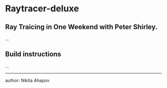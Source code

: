 # Raytracer-deluxe

## Ray Traicing in One Weekend with Peter Shirley.

...

## Build instructions
...

---
author: Nikita Ahapov
